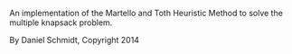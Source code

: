  An implementation of the Martello and Toth Heuristic Method 
 to solve the multiple knapsack problem.

 By Daniel Schmidt, Copyright 2014
